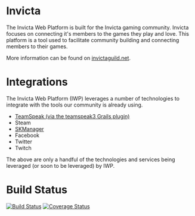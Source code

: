 Invicta
=======

The Invicta Web Platform is built for the Invicta gaming community.  Invicta focuses on connecting it's members to the games they play and love.  This platform is a tool used to facilitate community building and connecting members to their games.

More information can be found on [invictaguild.net](http://invictaguild.net).

Integrations
============

The Invicta Web Platform (IWP) leverages a number of technologies to integrate with the tools our community is already using.

- [TeamSpeak (via the teamspeak3 Grails plugin)](https://github.com/stevegood/grails-plugin-teamspeak3)
- Steam
- [SKManager](https://github.com/stevegood/skmanager)
- Facebook
- Twitter
- Twitch

The above are only a handful of the technologies and services being leveraged (or soon to be leveraged) by IWP.


Build Status
============

[![Build Status](https://travis-ci.org/stevegood/stormblessed-legion.svg?branch=master)](https://travis-ci.org/stevegood/stormblessed-legion)
[![Coverage Status](https://img.shields.io/coveralls/stevegood/stormblessed-legion.svg)](https://coveralls.io/r/stevegood/stormblessed-legion?branch=master)
